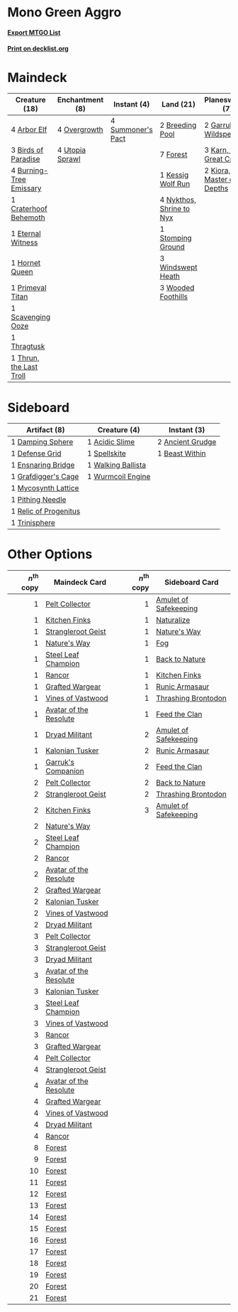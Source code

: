 # Mono Green Aggro

#### [Export MTGO List](../collection/Mono%20Green%20Aggro/Mono%20Green%20Aggro.txt)
#### [Print on decklist.org](http://decklist.org/?deckmain=4%09Arbor%20Elf%0A3%09Birds%20of%20Paradise%0A2%09Breeding%20Pool%0A4%09Burning-Tree%20Emissary%0A1%09Craterhoof%20Behemoth%0A1%09Eternal%20Witness%0A7%09Forest%0A2%09Garruk%20Wildspeaker%0A1%09Hornet%20Queen%0A3%09Karn,%20the%20Great%20Creator%0A1%09Kessig%20Wolf%20Run%0A2%09Kiora,%20Master%20of%20the%20Depths%0A4%09Nykthos,%20Shrine%20to%20Nyx%0A4%09Overgrowth%0A2%09Primal%20Command%0A1%09Primeval%20Titan%0A1%09Scavenging%20Ooze%0A1%09Stomping%20Ground%0A4%09Summoner's%20Pact%0A1%09Thragtusk%0A1%09Thrun,%20the%20Last%20Troll%0A4%09Utopia%20Sprawl%0A3%09Windswept%20Heath%0A3%09Wooded%20Foothills&deckside=1%09Acidic%20Slime%0A2%09Ancient%20Grudge%0A1%09Beast%20Within%0A1%09Damping%20Sphere%0A1%09Defense%20Grid%0A1%09Ensnaring%20Bridge%0A1%09Grafdigger's%20Cage%0A1%09Mycosynth%20Lattice%0A1%09Pithing%20Needle%0A1%09Relic%20of%20Progenitus%0A1%09Spellskite%0A1%09Trinisphere%0A1%09Walking%20Ballista%0A1%09Wurmcoil%20Engine)
# Maindeck

|                                          Creature (18)                                           |                                     Enchantment (8)                                      |                                        Instant (4)                                         |                                             Land (21)                                             |                                            Planeswalker (7)                                            |                                        Sorcery (2)                                        |
|--------------------------------------------------------------------------------------------------|------------------------------------------------------------------------------------------|--------------------------------------------------------------------------------------------|---------------------------------------------------------------------------------------------------|--------------------------------------------------------------------------------------------------------|-------------------------------------------------------------------------------------------|
|4 [Arbor Elf](http://gatherer.wizards.com/Pages/Card/Details.aspx?multiverseid=442149)            |4 [Overgrowth](http://gatherer.wizards.com/Pages/Card/Details.aspx?multiverseid=135282)   |4 [Summoner's Pact](http://gatherer.wizards.com/Pages/Card/Details.aspx?multiverseid=442178)|2 [Breeding Pool](http://gatherer.wizards.com/Pages/Card/Details.aspx?multiverseid=97088)          |2 [Garruk Wildspeaker](http://gatherer.wizards.com/Pages/Card/Details.aspx?multiverseid=247323)         |2 [Primal Command](http://gatherer.wizards.com/Pages/Card/Details.aspx?multiverseid=220571)|
|3 [Birds of Paradise](http://gatherer.wizards.com/Pages/Card/Details.aspx?multiverseid=129906)    |4 [Utopia Sprawl](http://gatherer.wizards.com/Pages/Card/Details.aspx?multiverseid=442181)|                                                                                            |7 [Forest](http://gatherer.wizards.com/Pages/Card/Details.aspx?multiverseid=439860)                |3 [Karn, the Great Creator](http://gatherer.wizards.com/Pages/Card/Details.aspx?multiverseid=460928)    |                                                                                           |
|4 [Burning-Tree Emissary](http://gatherer.wizards.com/Pages/Card/Details.aspx?multiverseid=426627)|                                                                                          |                                                                                            |1 [Kessig Wolf Run](http://gatherer.wizards.com/Pages/Card/Details.aspx?multiverseid=233256)       |2 [Kiora, Master of the Depths](http://gatherer.wizards.com/Pages/Card/Details.aspx?multiverseid=401931)|                                                                                           |
|1 [Craterhoof Behemoth](http://gatherer.wizards.com/Pages/Card/Details.aspx?multiverseid=240027)  |                                                                                          |                                                                                            |4 [Nykthos, Shrine to Nyx](http://gatherer.wizards.com/Pages/Card/Details.aspx?multiverseid=373713)|                                                                                                        |                                                                                           |
|1 [Eternal Witness](http://gatherer.wizards.com/Pages/Card/Details.aspx?multiverseid=51628)       |                                                                                          |                                                                                            |1 [Stomping Ground](http://gatherer.wizards.com/Pages/Card/Details.aspx?multiverseid=405110)       |                                                                                                        |                                                                                           |
|1 [Hornet Queen](http://gatherer.wizards.com/Pages/Card/Details.aspx?multiverseid=238141)         |                                                                                          |                                                                                            |3 [Windswept Heath](http://gatherer.wizards.com/Pages/Card/Details.aspx?multiverseid=405115)       |                                                                                                        |                                                                                           |
|1 [Primeval Titan](http://gatherer.wizards.com/Pages/Card/Details.aspx?multiverseid=438749)       |                                                                                          |                                                                                            |3 [Wooded Foothills](http://gatherer.wizards.com/Pages/Card/Details.aspx?multiverseid=405116)      |                                                                                                        |                                                                                           |
|1 [Scavenging Ooze](http://gatherer.wizards.com/Pages/Card/Details.aspx?multiverseid=420783)      |                                                                                          |                                                                                            |                                                                                                   |                                                                                                        |                                                                                           |
|1 [Thragtusk](http://gatherer.wizards.com/Pages/Card/Details.aspx?multiverseid=430614)            |                                                                                          |                                                                                            |                                                                                                   |                                                                                                        |                                                                                           |
|1 [Thrun, the Last Troll](http://gatherer.wizards.com/Pages/Card/Details.aspx?multiverseid=214050)|                                                                                          |                                                                                            |                                                                                                   |                                                                                                        |                                                                                           |


# Sideboard

|                                          Artifact (8)                                          |                                        Creature (4)                                         |                                        Instant (3)                                        |
|------------------------------------------------------------------------------------------------|---------------------------------------------------------------------------------------------|-------------------------------------------------------------------------------------------|
|1 [Damping Sphere](http://gatherer.wizards.com/Pages/Card/Details.aspx?multiverseid=443101)     |1 [Acidic Slime](http://gatherer.wizards.com/Pages/Card/Details.aspx?multiverseid=376237)    |2 [Ancient Grudge](http://gatherer.wizards.com/Pages/Card/Details.aspx?multiverseid=235600)|
|1 [Defense Grid](http://gatherer.wizards.com/Pages/Card/Details.aspx?multiverseid=45481)        |1 [Spellskite](http://gatherer.wizards.com/Pages/Card/Details.aspx?multiverseid=397743)      |1 [Beast Within](http://gatherer.wizards.com/Pages/Card/Details.aspx?multiverseid=446158)  |
|1 [Ensnaring Bridge](http://gatherer.wizards.com/Pages/Card/Details.aspx?multiverseid=15866)    |1 [Walking Ballista](http://gatherer.wizards.com/Pages/Card/Details.aspx?multiverseid=423848)|                                                                                           |
|1 [Grafdigger's Cage](http://gatherer.wizards.com/Pages/Card/Details.aspx?multiverseid=278452)  |1 [Wurmcoil Engine](http://gatherer.wizards.com/Pages/Card/Details.aspx?multiverseid=389756) |                                                                                           |
|1 [Mycosynth Lattice](http://gatherer.wizards.com/Pages/Card/Details.aspx?multiverseid=446209)  |                                                                                             |                                                                                           |
|1 [Pithing Needle](http://gatherer.wizards.com/Pages/Card/Details.aspx?multiverseid=129526)     |                                                                                             |                                                                                           |
|1 [Relic of Progenitus](http://gatherer.wizards.com/Pages/Card/Details.aspx?multiverseid=174824)|                                                                                             |                                                                                           |
|1 [Trinisphere](http://gatherer.wizards.com/Pages/Card/Details.aspx?multiverseid=43545)         |                                                                                             |                                                                                           |


# Other Options

|*n*<sup>th</sup> copy|                                          Maindeck Card                                          |*n*<sup>th</sup> copy|                                         Sideboard Card                                         |
|--------------------:|-------------------------------------------------------------------------------------------------|--------------------:|------------------------------------------------------------------------------------------------|
|                    1|[Pelt Collector](http://gatherer.wizards.com/Pages/Card/Details.aspx?multiverseid=452891)        |                    1|[Amulet of Safekeeping](http://gatherer.wizards.com/Pages/Card/Details.aspx?multiverseid=447363)|
|                    1|[Kitchen Finks](http://gatherer.wizards.com/Pages/Card/Details.aspx?multiverseid=370458)         |                    1|[Naturalize](http://gatherer.wizards.com/Pages/Card/Details.aspx?multiverseid=129656)           |
|                    1|[Strangleroot Geist](http://gatherer.wizards.com/Pages/Card/Details.aspx?multiverseid=262671)    |                    1|[Nature's Way](http://gatherer.wizards.com/Pages/Card/Details.aspx?multiverseid=442756)         |
|                    1|[Nature's Way](http://gatherer.wizards.com/Pages/Card/Details.aspx?multiverseid=442756)          |                    1|[Fog](http://gatherer.wizards.com/Pages/Card/Details.aspx?multiverseid=746)                     |
|                    1|[Steel Leaf Champion](http://gatherer.wizards.com/Pages/Card/Details.aspx?multiverseid=443070)   |                    1|[Back to Nature](http://gatherer.wizards.com/Pages/Card/Details.aspx?multiverseid=208284)       |
|                    1|[Rancor](http://gatherer.wizards.com/Pages/Card/Details.aspx?multiverseid=442175)                |                    1|[Kitchen Finks](http://gatherer.wizards.com/Pages/Card/Details.aspx?multiverseid=370458)        |
|                    1|[Grafted Wargear](http://gatherer.wizards.com/Pages/Card/Details.aspx?multiverseid=50927)        |                    1|[Runic Armasaur](http://gatherer.wizards.com/Pages/Card/Details.aspx?multiverseid=447336)       |
|                    1|[Vines of Vastwood](http://gatherer.wizards.com/Pages/Card/Details.aspx?multiverseid=397747)     |                    1|[Thrashing Brontodon](http://gatherer.wizards.com/Pages/Card/Details.aspx?multiverseid=456570)  |
|                    1|[Avatar of the Resolute](http://gatherer.wizards.com/Pages/Card/Details.aspx?multiverseid=394503)|                    1|[Feed the Clan](http://gatherer.wizards.com/Pages/Card/Details.aspx?multiverseid=386535)        |
|                    1|[Dryad Militant](http://gatherer.wizards.com/Pages/Card/Details.aspx?multiverseid=456369)        |                    2|[Amulet of Safekeeping](http://gatherer.wizards.com/Pages/Card/Details.aspx?multiverseid=447363)|
|                    1|[Kalonian Tusker](http://gatherer.wizards.com/Pages/Card/Details.aspx?multiverseid=370700)       |                    2|[Runic Armasaur](http://gatherer.wizards.com/Pages/Card/Details.aspx?multiverseid=447336)       |
|                    1|[Garruk's Companion](http://gatherer.wizards.com/Pages/Card/Details.aspx?multiverseid=205025)    |                    2|[Feed the Clan](http://gatherer.wizards.com/Pages/Card/Details.aspx?multiverseid=386535)        |
|                    2|[Pelt Collector](http://gatherer.wizards.com/Pages/Card/Details.aspx?multiverseid=452891)        |                    2|[Back to Nature](http://gatherer.wizards.com/Pages/Card/Details.aspx?multiverseid=208284)       |
|                    2|[Strangleroot Geist](http://gatherer.wizards.com/Pages/Card/Details.aspx?multiverseid=262671)    |                    2|[Thrashing Brontodon](http://gatherer.wizards.com/Pages/Card/Details.aspx?multiverseid=456570)  |
|                    2|[Kitchen Finks](http://gatherer.wizards.com/Pages/Card/Details.aspx?multiverseid=370458)         |                    3|[Amulet of Safekeeping](http://gatherer.wizards.com/Pages/Card/Details.aspx?multiverseid=447363)|
|                    2|[Nature's Way](http://gatherer.wizards.com/Pages/Card/Details.aspx?multiverseid=442756)          |                     |                                                                                                |
|                    2|[Steel Leaf Champion](http://gatherer.wizards.com/Pages/Card/Details.aspx?multiverseid=443070)   |                     |                                                                                                |
|                    2|[Rancor](http://gatherer.wizards.com/Pages/Card/Details.aspx?multiverseid=442175)                |                     |                                                                                                |
|                    2|[Avatar of the Resolute](http://gatherer.wizards.com/Pages/Card/Details.aspx?multiverseid=394503)|                     |                                                                                                |
|                    2|[Grafted Wargear](http://gatherer.wizards.com/Pages/Card/Details.aspx?multiverseid=50927)        |                     |                                                                                                |
|                    2|[Kalonian Tusker](http://gatherer.wizards.com/Pages/Card/Details.aspx?multiverseid=370700)       |                     |                                                                                                |
|                    2|[Vines of Vastwood](http://gatherer.wizards.com/Pages/Card/Details.aspx?multiverseid=397747)     |                     |                                                                                                |
|                    2|[Dryad Militant](http://gatherer.wizards.com/Pages/Card/Details.aspx?multiverseid=456369)        |                     |                                                                                                |
|                    3|[Pelt Collector](http://gatherer.wizards.com/Pages/Card/Details.aspx?multiverseid=452891)        |                     |                                                                                                |
|                    3|[Strangleroot Geist](http://gatherer.wizards.com/Pages/Card/Details.aspx?multiverseid=262671)    |                     |                                                                                                |
|                    3|[Dryad Militant](http://gatherer.wizards.com/Pages/Card/Details.aspx?multiverseid=456369)        |                     |                                                                                                |
|                    3|[Avatar of the Resolute](http://gatherer.wizards.com/Pages/Card/Details.aspx?multiverseid=394503)|                     |                                                                                                |
|                    3|[Kalonian Tusker](http://gatherer.wizards.com/Pages/Card/Details.aspx?multiverseid=370700)       |                     |                                                                                                |
|                    3|[Steel Leaf Champion](http://gatherer.wizards.com/Pages/Card/Details.aspx?multiverseid=443070)   |                     |                                                                                                |
|                    3|[Vines of Vastwood](http://gatherer.wizards.com/Pages/Card/Details.aspx?multiverseid=397747)     |                     |                                                                                                |
|                    3|[Rancor](http://gatherer.wizards.com/Pages/Card/Details.aspx?multiverseid=442175)                |                     |                                                                                                |
|                    3|[Grafted Wargear](http://gatherer.wizards.com/Pages/Card/Details.aspx?multiverseid=50927)        |                     |                                                                                                |
|                    4|[Pelt Collector](http://gatherer.wizards.com/Pages/Card/Details.aspx?multiverseid=452891)        |                     |                                                                                                |
|                    4|[Strangleroot Geist](http://gatherer.wizards.com/Pages/Card/Details.aspx?multiverseid=262671)    |                     |                                                                                                |
|                    4|[Avatar of the Resolute](http://gatherer.wizards.com/Pages/Card/Details.aspx?multiverseid=394503)|                     |                                                                                                |
|                    4|[Grafted Wargear](http://gatherer.wizards.com/Pages/Card/Details.aspx?multiverseid=50927)        |                     |                                                                                                |
|                    4|[Vines of Vastwood](http://gatherer.wizards.com/Pages/Card/Details.aspx?multiverseid=397747)     |                     |                                                                                                |
|                    4|[Dryad Militant](http://gatherer.wizards.com/Pages/Card/Details.aspx?multiverseid=456369)        |                     |                                                                                                |
|                    4|[Rancor](http://gatherer.wizards.com/Pages/Card/Details.aspx?multiverseid=442175)                |                     |                                                                                                |
|                    8|[Forest](http://gatherer.wizards.com/Pages/Card/Details.aspx?multiverseid=439860)                |                     |                                                                                                |
|                    9|[Forest](http://gatherer.wizards.com/Pages/Card/Details.aspx?multiverseid=439860)                |                     |                                                                                                |
|                   10|[Forest](http://gatherer.wizards.com/Pages/Card/Details.aspx?multiverseid=439860)                |                     |                                                                                                |
|                   11|[Forest](http://gatherer.wizards.com/Pages/Card/Details.aspx?multiverseid=439860)                |                     |                                                                                                |
|                   12|[Forest](http://gatherer.wizards.com/Pages/Card/Details.aspx?multiverseid=439860)                |                     |                                                                                                |
|                   13|[Forest](http://gatherer.wizards.com/Pages/Card/Details.aspx?multiverseid=439860)                |                     |                                                                                                |
|                   14|[Forest](http://gatherer.wizards.com/Pages/Card/Details.aspx?multiverseid=439860)                |                     |                                                                                                |
|                   15|[Forest](http://gatherer.wizards.com/Pages/Card/Details.aspx?multiverseid=439860)                |                     |                                                                                                |
|                   16|[Forest](http://gatherer.wizards.com/Pages/Card/Details.aspx?multiverseid=439860)                |                     |                                                                                                |
|                   17|[Forest](http://gatherer.wizards.com/Pages/Card/Details.aspx?multiverseid=439860)                |                     |                                                                                                |
|                   18|[Forest](http://gatherer.wizards.com/Pages/Card/Details.aspx?multiverseid=439860)                |                     |                                                                                                |
|                   19|[Forest](http://gatherer.wizards.com/Pages/Card/Details.aspx?multiverseid=439860)                |                     |                                                                                                |
|                   20|[Forest](http://gatherer.wizards.com/Pages/Card/Details.aspx?multiverseid=439860)                |                     |                                                                                                |
|                   21|[Forest](http://gatherer.wizards.com/Pages/Card/Details.aspx?multiverseid=439860)                |                     |                                                                                                |

